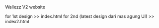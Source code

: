 Wallezz V2 website

for 1st design  >> index.html
for 2nd (latest design dari mas agung UI)  >> index2.html